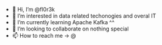 - 👋 Hi, I’m @fl0r3k
- 👀 I’m interested in data related techonogies and overal IT
- 🌱 I’m currently learning Apache Kafka ^^
- 💞️ I’m looking to collaborate on nothing special
- 📫 How to reach me -> @

<!---
fl0r3k/fl0r3k is a ✨ special ✨ repository because its `README.md` (this file) appears on your GitHub profile.
You can click the Preview link to take a look at your changes.
--->
